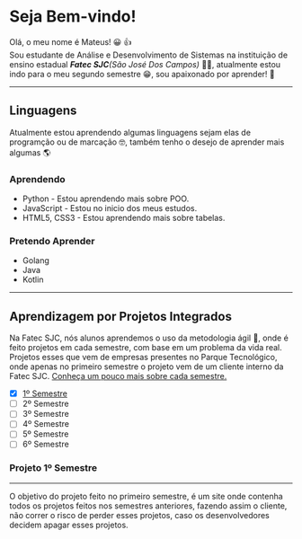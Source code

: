 # Seja Bem-vindo!
Olá, o meu nome é Mateus! :grinning: :thumbsup:<br>
Sou estudante de Análise e Desenvolvimento de Sistemas na instituição de ensino estadual _**Fatec SJC**(São José Dos Campos)_ :man_student:, atualmente estou indo para o meu segundo semestre :grin:, sou apaixonado por aprender! :cowboy_hat_face: 

---
## Linguagens
Atualmente estou aprendendo algumas linguagens sejam elas de programção ou de marcação :nerd_face:, também tenho o desejo de aprender mais algumas :earth_americas:<br>
### Aprendendo
* Python - Estou aprendendo mais sobre POO.
* JavaScript - Estou no inicio dos meus estudos.
* HTML5, CSS3 - Estou aprendendo mais sobre tabelas.

### Pretendo Aprender
* Golang
* Java
* Kotlin

---
## Aprendizagem por Projetos Integrados
Na Fatec SJC, nós alunos aprendemos o uso da metodologia ágil :runner:, onde é feito projetos em cada semestre, com base em um problema da vida real. Projetos esses que vem de empresas presentes no Parque Tecnológico, onde apenas no primeiro semestre o projeto vem de um cliente interno da Fatec SJC. [Conheça um pouco mais sobre cada semestre.]()

-  [x] [1º Semestre](https://github.com/mateushlsilva/API_1SEM)
-  [ ] 2º Semestre
-  [ ] 3º Semestre
-  [ ] 4º Semestre
-  [ ] 5º Semestre
-  [ ] 6º Semestre

### Projeto 1º Semestre
---
O objetivo do projeto feito no primeiro semestre, é um site onde contenha todos os projetos feitos nos semestres anteriores, fazendo assim o cliente, não correr o risco de perder esses projetos, caso os desenvolvedores decidem apagar esses projetos.

